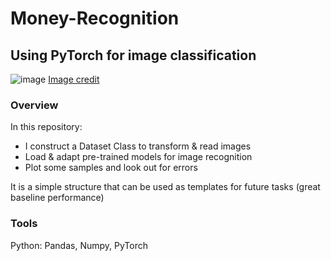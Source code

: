 # Money-Recognition
## Using PyTorch for image classification

![image](https://fotomelia.com/wp-content/uploads/edd/2015/09/sites-de-t%C3%A9l%C3%A9chargement-gratuit-d-images-photos-libres-de-droits14-1560x1040.jpg)
[Image credit](https://fotomelia.com/?download=billet-de-banque-en-euro-photo-gratuite-libre-de-droit)

### Overview
In this repository:
- I construct a Dataset Class to transform & read images
- Load & adapt pre-trained models for image recognition
- Plot some samples and look out for errors

It is a simple structure that can be used as templates for future tasks (great baseline performance)

### Tools
Python: Pandas, Numpy, PyTorch
